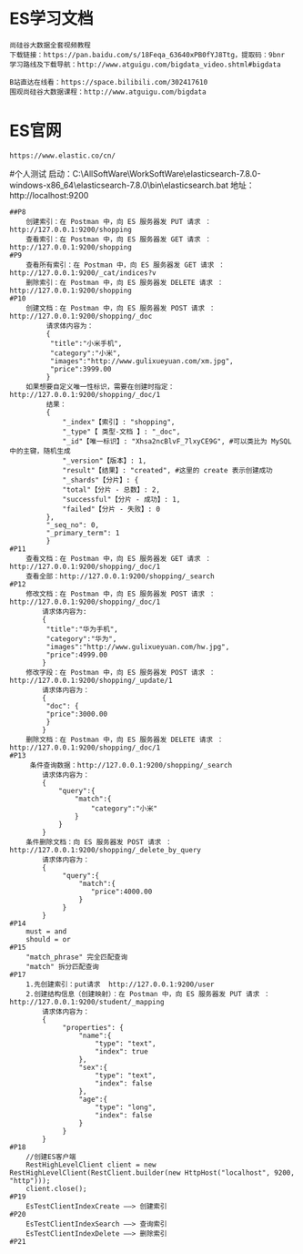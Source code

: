# ES学习文档
    尚硅谷大数据全套视频教程
    下载链接：https://pan.baidu.com/s/18Feqa_63640xPB0fYJ8Ttg，提取码：9bnr
    学习路线及下载导航：http://www.atguigu.com/bigdata_video.shtml#bigdata
    
    B站直达在线看：https://space.bilibili.com/302417610
    围观尚硅谷大数据课程：http://www.atguigu.com/bigdata
# ES官网
    https://www.elastic.co/cn/


#个人测试
    启动：C:\AllSoftWare\WorkSoftWare\elasticsearch-7.8.0-windows-x86_64\elasticsearch-7.8.0\bin\elasticsearch.bat
    地址：http://localhost:9200
    
    ##P8
        创建索引：在 Postman 中，向 ES 服务器发 PUT 请求 ：http://127.0.0.1:9200/shopping
        查看索引：在 Postman 中，向 ES 服务器发 GET 请求 ：http://127.0.0.1:9200/shopping
    #P9
        查看所有索引：在 Postman 中，向 ES 服务器发 GET 请求 ：http://127.0.0.1:9200/_cat/indices?v
        删除索引：在 Postman 中，向 ES 服务器发 DELETE 请求 ：http://127.0.0.1:9200/shopping
    #P10
        创建文档：在 Postman 中，向 ES 服务器发 POST 请求 ：http://127.0.0.1:9200/shopping/_doc
             请求体内容为：
             {
              "title":"小米手机",
              "category":"小米",
              "images":"http://www.gulixueyuan.com/xm.jpg",
              "price":3999.00
             }
        如果想要自定义唯一性标识，需要在创建时指定：http://127.0.0.1:9200/shopping/_doc/1
             结果：
             {
                 "_index"【索引】: "shopping",
                 "_type"【 类型-文档 】: "_doc",
                 "_id"【唯一标识】: "Xhsa2ncBlvF_7lxyCE9G", #可以类比为 MySQL 中的主键，随机生成
                 "_version"【版本】: 1,
                 "result"【结果】: "created", #这里的 create 表示创建成功
                 "_shards"【分片】: {
                 "total"【分片 - 总数】: 2,
                 "successful"【分片 - 成功】: 1,
                 "failed"【分片 - 失败】: 0
             },
             "_seq_no": 0,
             "_primary_term": 1
             }
    #P11
        查看文档：在 Postman 中，向 ES 服务器发 GET 请求 ：http://127.0.0.1:9200/shopping/_doc/1
        查看全部：http://127.0.0.1:9200/shopping/_search
    #P12
        修改文档：在 Postman 中，向 ES 服务器发 POST 请求 ：http://127.0.0.1:9200/shopping/_doc/1
            请求体内容为:
            {
             "title":"华为手机",
             "category":"华为",
             "images":"http://www.gulixueyuan.com/hw.jpg",
             "price":4999.00
            }
        修改字段：在 Postman 中，向 ES 服务器发 POST 请求 ：http://127.0.0.1:9200/shopping/_update/1
            请求体内容为：
            { 
             "doc": {
             "price":3000.00
             } 
            }
        删除文档：在 Postman 中，向 ES 服务器发 DELETE 请求 ：http://127.0.0.1:9200/shopping/_doc/1
    #P13
         条件查询数据：http://127.0.0.1:9200/shopping/_search
            请求体内容为：
            {
                "query":{
                    "match":{
                        "category":"小米"
                    }
                }
            }
        条件删除文档：向 ES 服务器发 POST 请求 ：http://127.0.0.1:9200/shopping/_delete_by_query
            请求体内容为：
            {
                 "query":{
                     "match":{
                        "price":4000.00
                     }
                 }
            }
    #P14
        must = and 
        should = or
    #P15
        "match_phrase" 完全匹配查询
        "match" 拆分匹配查询
    #P17
        1.先创建索引：put请求  http://127.0.0.1:9200/user
        2.创建结构信息（创建映射）：在 Postman 中，向 ES 服务器发 PUT 请求 ：http://127.0.0.1:9200/student/_mapping
            请求体内容为：
            {
                 "properties": {
                     "name":{
                         "type": "text",
                         "index": true
                     },
                     "sex":{
                         "type": "text",
                         "index": false
                     },
                     "age":{
                         "type": "long",
                         "index": false
                     }
                 }
            }
    #P18
        //创建ES客户端
        RestHighLevelClient client = new RestHighLevelClient(RestClient.builder(new HttpHost("localhost", 9200, "http")));
        client.close();
    #P19
        EsTestClientIndexCreate ——> 创建索引
    #P20
        EsTestClientIndexSearch ——> 查询索引
        EsTestClientIndexDelete ——> 删除索引
    #P21
        
        

        
        
    